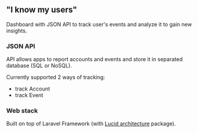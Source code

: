 ## "I know my users"
Dashboard with JSON API to track user's events and analyze it to gain new insights. 

### JSON API
API allows apps to report accounts and events and store it in separated database (SQL or NoSQL).

Currently supported 2 ways of tracking:

* track Account  
* track Event

### Web stack
Built on top of Laravel Framework (with [Lucid architecture](https://github.com/lucid-architecture/laravel) package).

